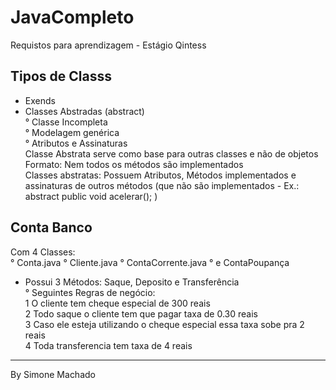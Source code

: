 # JavaCompleto
Requistos para aprendizagem - Estágio Qintess

## Tipos de Classs 
- Exends 
- Classes Abstradas (abstract) </br>
° Classe Incompleta </br>
° Modelagem genérica </br>
° Atributos e Assinaturas </br>
Classe Abstrata serve como base para outras classes e não de objetos </br>
Formato: Nem todos os métodos são implementados </br>
Classes abstratas: Possuem Atributos, Métodos implementados e assinaturas de outros métodos (que não são implementados - Ex.: abstract public void acelerar();  ) </br>

## Conta Banco
Com 4 Classes: </br>
° Conta.java
° Cliente.java
° ContaCorrente.java 
° e ContaPoupança </br>
- Possui 3 Métodos: Saque, Deposito e Transferência </br>
° Seguintes Regras de negócio:  </br>
  1 O cliente tem cheque especial de 300 reais </br>
  2 Todo saque o cliente tem que pagar taxa de 0.30 reais </br>
  3 Caso ele esteja utilizando o cheque especial essa taxa sobe pra 2 reais </br>
  4 Toda transferencia tem taxa de 4 reais </br>

-----------------------------
By Simone Machado
